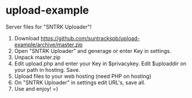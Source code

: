 # upload-example
Server files for "SNTRK Uploader"!

1. Download https://github.com/suntrackspb/upload-example/archive/master.zip
2. Open "SNTRK Uploader" and generage or enter Key in settings.
3. Unpack master.zip
4. Edit upload.php and enter your Key in $privacykey. Edit $uploaddir on your path in hosting. Save.
5. Upload files to your web hosting (need PHP on hosting)
6. On "SNTRK Uploader" in settings edit URL's, save all.
7. Use and enjoy! =)
